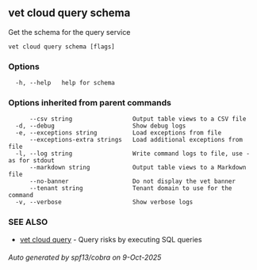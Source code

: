 ## vet cloud query schema

Get the schema for the query service

```
vet cloud query schema [flags]
```

### Options

```
  -h, --help   help for schema
```

### Options inherited from parent commands

```
      --csv string                 Output table views to a CSV file
  -d, --debug                      Show debug logs
  -e, --exceptions string          Load exceptions from file
      --exceptions-extra strings   Load additional exceptions from file
  -l, --log string                 Write command logs to file, use - as for stdout
      --markdown string            Output table views to a Markdown file
      --no-banner                  Do not display the vet banner
      --tenant string              Tenant domain to use for the command
  -v, --verbose                    Show verbose logs
```

### SEE ALSO

* [vet cloud query](vet_cloud_query.md)	 - Query risks by executing SQL queries

###### Auto generated by spf13/cobra on 9-Oct-2025
